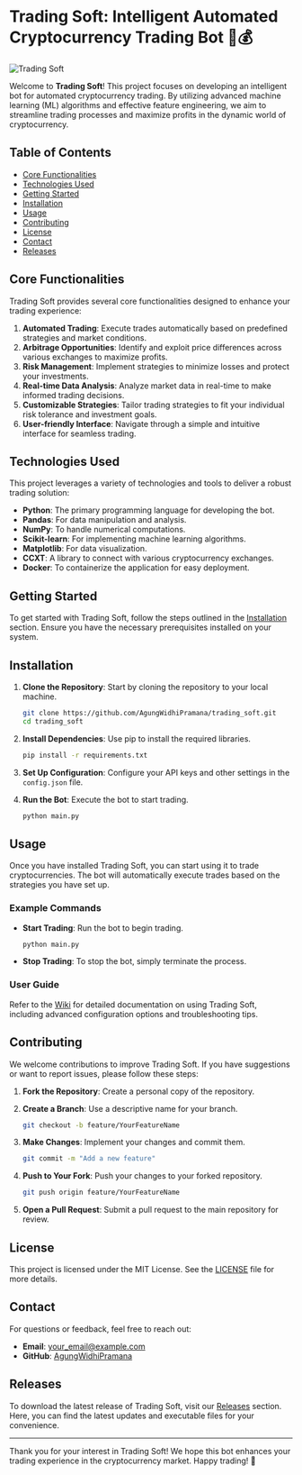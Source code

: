 # Trading Soft: Intelligent Automated Cryptocurrency Trading Bot 🤖💰

![Trading Soft](https://img.shields.io/badge/Trading%20Soft-Intelligent%20Crypto%20Bot-blue.svg)

Welcome to **Trading Soft**! This project focuses on developing an intelligent bot for automated cryptocurrency trading. By utilizing advanced machine learning (ML) algorithms and effective feature engineering, we aim to streamline trading processes and maximize profits in the dynamic world of cryptocurrency.

## Table of Contents

- [Core Functionalities](#core-functionalities)
- [Technologies Used](#technologies-used)
- [Getting Started](#getting-started)
- [Installation](#installation)
- [Usage](#usage)
- [Contributing](#contributing)
- [License](#license)
- [Contact](#contact)
- [Releases](#releases)

## Core Functionalities

Trading Soft provides several core functionalities designed to enhance your trading experience:

1. **Automated Trading**: Execute trades automatically based on predefined strategies and market conditions.
2. **Arbitrage Opportunities**: Identify and exploit price differences across various exchanges to maximize profits.
3. **Risk Management**: Implement strategies to minimize losses and protect your investments.
4. **Real-time Data Analysis**: Analyze market data in real-time to make informed trading decisions.
5. **Customizable Strategies**: Tailor trading strategies to fit your individual risk tolerance and investment goals.
6. **User-friendly Interface**: Navigate through a simple and intuitive interface for seamless trading.

## Technologies Used

This project leverages a variety of technologies and tools to deliver a robust trading solution:

- **Python**: The primary programming language for developing the bot.
- **Pandas**: For data manipulation and analysis.
- **NumPy**: To handle numerical computations.
- **Scikit-learn**: For implementing machine learning algorithms.
- **Matplotlib**: For data visualization.
- **CCXT**: A library to connect with various cryptocurrency exchanges.
- **Docker**: To containerize the application for easy deployment.

## Getting Started

To get started with Trading Soft, follow the steps outlined in the [Installation](#installation) section. Ensure you have the necessary prerequisites installed on your system.

## Installation

1. **Clone the Repository**: Start by cloning the repository to your local machine.

   ```bash
   git clone https://github.com/AgungWidhiPramana/trading_soft.git
   cd trading_soft
   ```

2. **Install Dependencies**: Use pip to install the required libraries.

   ```bash
   pip install -r requirements.txt
   ```

3. **Set Up Configuration**: Configure your API keys and other settings in the `config.json` file.

4. **Run the Bot**: Execute the bot to start trading.

   ```bash
   python main.py
   ```

## Usage

Once you have installed Trading Soft, you can start using it to trade cryptocurrencies. The bot will automatically execute trades based on the strategies you have set up.

### Example Commands

- **Start Trading**: Run the bot to begin trading.

   ```bash
   python main.py
   ```

- **Stop Trading**: To stop the bot, simply terminate the process.

### User Guide

Refer to the [Wiki](https://github.com/AgungWidhiPramana/trading_soft/wiki) for detailed documentation on using Trading Soft, including advanced configuration options and troubleshooting tips.

## Contributing

We welcome contributions to improve Trading Soft. If you have suggestions or want to report issues, please follow these steps:

1. **Fork the Repository**: Create a personal copy of the repository.
2. **Create a Branch**: Use a descriptive name for your branch.

   ```bash
   git checkout -b feature/YourFeatureName
   ```

3. **Make Changes**: Implement your changes and commit them.

   ```bash
   git commit -m "Add a new feature"
   ```

4. **Push to Your Fork**: Push your changes to your forked repository.

   ```bash
   git push origin feature/YourFeatureName
   ```

5. **Open a Pull Request**: Submit a pull request to the main repository for review.

## License

This project is licensed under the MIT License. See the [LICENSE](LICENSE) file for more details.

## Contact

For questions or feedback, feel free to reach out:

- **Email**: your_email@example.com
- **GitHub**: [AgungWidhiPramana](https://github.com/AgungWidhiPramana)

## Releases

To download the latest release of Trading Soft, visit our [Releases](https://github.com/AgungWidhiPramana/trading_soft/releases) section. Here, you can find the latest updates and executable files for your convenience.

---

Thank you for your interest in Trading Soft! We hope this bot enhances your trading experience in the cryptocurrency market. Happy trading! 🚀